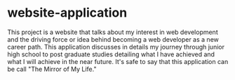 # website-application
This project is a website that talks about my interest in web development and the driving force or idea behind becoming a web developer as a new career path. This application discusses in details my journey through junior high school to post graduate studies detailing what I have achieved and what I will achieve in the near future. It's safe to say that this application can be call "The Mirror of My Life."
